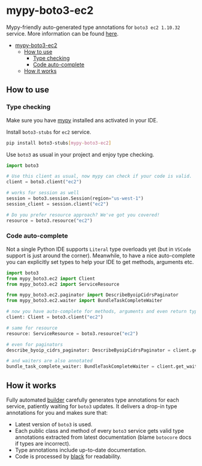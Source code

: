 # mypy-boto3-ec2

Mypy-friendly auto-generated type annotations for `boto3 ec2 1.10.32` service.
More information can be found [here](https://github.com/vemel/mypy_boto3).

- [mypy-boto3-ec2](#mypy-boto3-ec2)
  - [How to use](#how-to-use)
    - [Type checking](#type-checking)
    - [Code auto-complete](#code-auto-complete)
  - [How it works](#how-it-works)

## How to use

### Type checking

Make sure you have [mypy](https://github.com/python/mypy) installed ans activated in your IDE.

Install `boto3-stubs` for `ec2` service.

```bash
pip install boto3-stubs[mypy-boto3-ec2]
```

Use `boto3` as usual in your project and enjoy type checking.

```python
import boto3

# Use this client as usual, now mypy can check if your code is valid.
client = boto3.client("ec2")

# works for session as well
session = boto3.session.Session(region="us-west-1")
session_client = session.client("ec2")

# Do you prefer resource approach? We've got you covered!
resource = boto3.resource("ec2")
```

### Code auto-complete

Not a single Python IDE supports `Literal` type overloads yet (but in `VSCode` support is just around the corner).
Meanwhile, to have a nice auto-complete you can explicitly set types to help your IDE to get methods, arguments etc.

```python
import boto3
from mypy_boto3.ec2 import Client
from mypy_boto3.ec2 import ServiceResource

from mypy_boto3.ec2.paginator import DescribeByoipCidrsPaginator
from mypy_boto3.ec2.waiter import BundleTaskCompleteWaiter

# now you have auto-complete for methods, arguments and even return types
client: Client = boto3.client("ec2")

# same for resource
resource: ServiceResource = boto3.resource("ec2")

# even for paginators
describe_byoip_cidrs_paginator: DescribeByoipCidrsPaginator = client.get_paginator("describe_byoip_cidrs")

# and waiters are also annotated
bundle_task_complete_waiter: BundleTaskCompleteWaiter = client.get_waiter("bundle_task_complete")
```

## How it works

Fully automated [builder](https://github.com/vemel/mypy_boto3) carefully generates
type annotations for each service, patiently waiting for `boto3` updates. It delivers
a drop-in type annotations for you and makes sure that:

- Latest version of `boto3` is used.
- Each public class and method of every `boto3` service gets valid type annotations
  extracted from latest documentation (blame `botocore` docs if types are incorrect).
- Type annotations include up-to-date documentation.
- Code is processed by [black](https://github.com/psf/black) for readability.